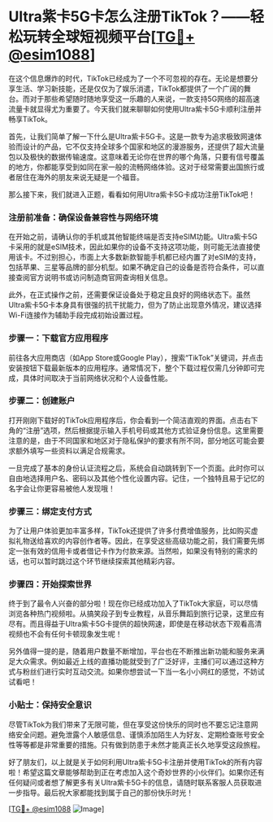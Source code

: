 # Ultra紫卡5G卡怎么注册TikTok？——轻松玩转全球短视频平台[[TG💪+ @esim1088](https://t.me/s/esim1088)]

在这个信息爆炸的时代，TikTok已经成为了一个不可忽视的存在。无论是想要分享生活、学习新技能，还是仅仅为了娱乐消遣，TikTok都提供了一个广阔的舞台。而对于那些希望随时随地享受这一乐趣的人来说，一款支持5G网络的超高速流量卡就显得尤为重要了。今天我们就来聊聊如何使用Ultra紫卡5G卡顺利注册并畅享TikTok。

首先，让我们简单了解一下什么是Ultra紫卡5G卡。这是一款专为追求极致网速体验而设计的产品，它不仅支持全球多个国家和地区的漫游服务，还提供了超大流量包以及极快的数据传输速度。这意味着无论你在世界的哪个角落，只要有信号覆盖的地方，你都能享受到如同在家一般的流畅网络体验。这对于经常需要出国旅行或者居住在海外的朋友来说无疑是一个福音。

那么接下来，我们就进入正题，看看如何用Ultra紫卡5G卡成功注册TikTok吧！

### 注册前准备：确保设备兼容性与网络环境

在开始之前，请确认你的手机或其他智能终端是否支持eSIM功能。Ultra紫卡5G卡采用的就是eSIM技术，因此如果你的设备不支持这项功能，则可能无法直接使用该卡。不过别担心，市面上大多数新款智能手机都已经内置了对eSIM的支持，包括苹果、三星等品牌的部分机型。如果不确定自己的设备是否符合条件，可以直接查阅官方说明书或访问制造商官网查询相关信息。

此外，在正式操作之前，还需要保证设备处于稳定且良好的网络状态下。虽然Ultra紫卡5G卡本身具有很强的抗干扰能力，但为了防止出现意外情况，建议选择Wi-Fi连接作为辅助手段完成初始设置过程。

### 步骤一：下载官方应用程序

前往各大应用商店（如App Store或Google Play），搜索“TikTok”关键词，并点击安装按钮下载最新版本的应用程序。通常情况下，整个下载过程仅需几分钟即可完成，具体时间取决于当前网络状况和个人设备性能。

### 步骤二：创建账户

打开刚刚下载好的TikTok应用程序后，你会看到一个简洁直观的界面。点击右下角的“注册”选项，然后根据提示输入手机号码或其他方式验证身份信息。这里需要注意的是，由于不同国家和地区对于隐私保护的要求有所不同，部分地区可能会要求额外填写一些资料以满足合规需求。

一旦完成了基本的身份认证流程之后，系统会自动跳转到下一个页面。此时你可以自由地选择用户名、密码以及其他个性化设置内容。记住，一个独特且易于记忆的名字会让你更容易被他人发现哦！

### 步骤三：绑定支付方式

为了让用户体验更加丰富多样，TikTok还提供了许多付费增值服务，比如购买虚拟礼物送给喜欢的内容创作者等。因此，在享受这些高级功能之前，我们需要先绑定一张有效的信用卡或者借记卡作为付款来源。当然啦，如果没有特别的需求的话，也可以暂时跳过这个环节继续探索其他精彩内容。

### 步骤四：开始探索世界

终于到了最令人兴奋的部分啦！现在你已经成功加入了TikTok大家庭，可以尽情浏览各种热门视频啦。从搞笑段子到专业教程，从音乐舞蹈到旅行记录，这里应有尽有。而且得益于Ultra紫卡5G卡提供的超快网速，即使是在移动状态下观看高清视频也不会有任何卡顿现象发生呢！

另外值得一提的是，随着用户数量不断增加，平台也在不断推出新功能和服务来满足大众需求。例如最近上线的直播功能就受到了广泛好评，主播们可以通过这种方式与粉丝们进行实时互动交流。如果你想尝试一下当一名小小网红的感觉，不妨试试看吧！

### 小贴士：保持安全意识

尽管TikTok为我们带来了无限可能，但在享受这份快乐的同时也不要忘记注意网络安全问题。避免泄露个人敏感信息、谨慎添加陌生人为好友、定期检查账号安全性等等都是非常重要的措施。只有做到防患于未然才能真正长久地享受这段旅程。

好了朋友们，以上就是关于如何利用Ultra紫卡5G卡注册并使用TikTok的所有内容啦！希望这篇文章能够帮助到正在考虑加入这个奇妙世界的小伙伴们。如果你还有任何疑问或者想了解更多有关Ultra紫卡5G卡的信息，请随时联系客服人员获取进一步指导。最后祝大家都能找到属于自己的那份快乐时光！

[[TG💪+ @esim1088](https://t.me/s/esim1088) ![Image](https://i.postimg.cc/4NQfJmqS/Snipaste-2025-05-13-00-14-12.png)]
